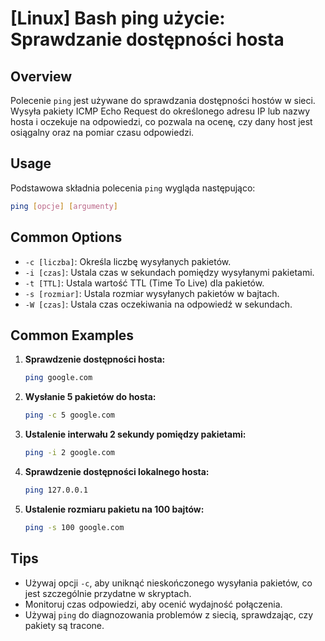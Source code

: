 # [Linux] Bash ping użycie: Sprawdzanie dostępności hosta

## Overview
Polecenie `ping` jest używane do sprawdzania dostępności hostów w sieci. Wysyła pakiety ICMP Echo Request do określonego adresu IP lub nazwy hosta i oczekuje na odpowiedzi, co pozwala na ocenę, czy dany host jest osiągalny oraz na pomiar czasu odpowiedzi.

## Usage
Podstawowa składnia polecenia `ping` wygląda następująco:

```bash
ping [opcje] [argumenty]
```

## Common Options
- `-c [liczba]`: Określa liczbę wysyłanych pakietów.
- `-i [czas]`: Ustala czas w sekundach pomiędzy wysyłanymi pakietami.
- `-t [TTL]`: Ustala wartość TTL (Time To Live) dla pakietów.
- `-s [rozmiar]`: Ustala rozmiar wysyłanych pakietów w bajtach.
- `-W [czas]`: Ustala czas oczekiwania na odpowiedź w sekundach.

## Common Examples
1. **Sprawdzenie dostępności hosta:**
   ```bash
   ping google.com
   ```

2. **Wysłanie 5 pakietów do hosta:**
   ```bash
   ping -c 5 google.com
   ```

3. **Ustalenie interwału 2 sekundy pomiędzy pakietami:**
   ```bash
   ping -i 2 google.com
   ```

4. **Sprawdzenie dostępności lokalnego hosta:**
   ```bash
   ping 127.0.0.1
   ```

5. **Ustalenie rozmiaru pakietu na 100 bajtów:**
   ```bash
   ping -s 100 google.com
   ```

## Tips
- Używaj opcji `-c`, aby uniknąć nieskończonego wysyłania pakietów, co jest szczególnie przydatne w skryptach.
- Monitoruj czas odpowiedzi, aby ocenić wydajność połączenia.
- Używaj `ping` do diagnozowania problemów z siecią, sprawdzając, czy pakiety są tracone.